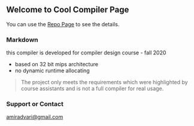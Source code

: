 ## Welcome to Cool Compiler Page

You can use the [Repo Page](https://github.com/AAdvari/compiler-phase3) to see the details.


### Markdown

this compiler is developed for compiler design course - fall 2020

- based on 32 bit mips architecture
- no dynamic runtime allocating

> The project only meets the requirements which were
> highlighted by course assistants and is not a full compiler 
> for real usage. 

### Support or Contact
  amiradvari@gmail.com
